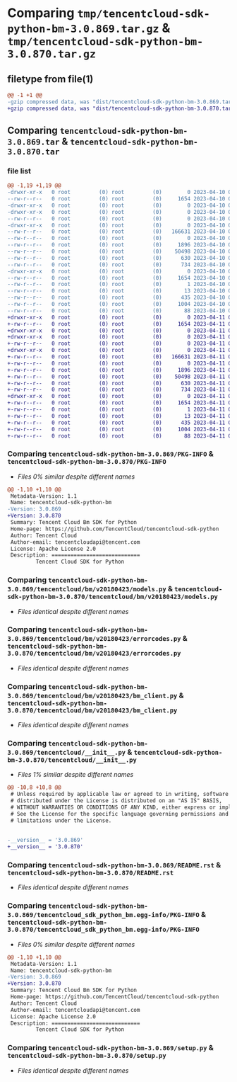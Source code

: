 # Comparing `tmp/tencentcloud-sdk-python-bm-3.0.869.tar.gz` & `tmp/tencentcloud-sdk-python-bm-3.0.870.tar.gz`

## filetype from file(1)

```diff
@@ -1 +1 @@
-gzip compressed data, was "dist/tencentcloud-sdk-python-bm-3.0.869.tar", last modified: Mon Apr 10 02:55:32 2023, max compression
+gzip compressed data, was "dist/tencentcloud-sdk-python-bm-3.0.870.tar", last modified: Tue Apr 11 03:20:54 2023, max compression
```

## Comparing `tencentcloud-sdk-python-bm-3.0.869.tar` & `tencentcloud-sdk-python-bm-3.0.870.tar`

### file list

```diff
@@ -1,19 +1,19 @@
-drwxr-xr-x   0 root         (0) root         (0)        0 2023-04-10 02:55:32.000000 tencentcloud-sdk-python-bm-3.0.869/
--rw-r--r--   0 root         (0) root         (0)     1654 2023-04-10 02:55:32.000000 tencentcloud-sdk-python-bm-3.0.869/PKG-INFO
-drwxr-xr-x   0 root         (0) root         (0)        0 2023-04-10 02:55:32.000000 tencentcloud-sdk-python-bm-3.0.869/tencentcloud/
-drwxr-xr-x   0 root         (0) root         (0)        0 2023-04-10 02:55:32.000000 tencentcloud-sdk-python-bm-3.0.869/tencentcloud/bm/
--rw-r--r--   0 root         (0) root         (0)        0 2023-04-10 02:55:31.000000 tencentcloud-sdk-python-bm-3.0.869/tencentcloud/bm/__init__.py
-drwxr-xr-x   0 root         (0) root         (0)        0 2023-04-10 02:55:32.000000 tencentcloud-sdk-python-bm-3.0.869/tencentcloud/bm/v20180423/
--rw-r--r--   0 root         (0) root         (0)   166631 2023-04-10 02:55:31.000000 tencentcloud-sdk-python-bm-3.0.869/tencentcloud/bm/v20180423/models.py
--rw-r--r--   0 root         (0) root         (0)        0 2023-04-10 02:55:31.000000 tencentcloud-sdk-python-bm-3.0.869/tencentcloud/bm/v20180423/__init__.py
--rw-r--r--   0 root         (0) root         (0)     1896 2023-04-10 02:55:31.000000 tencentcloud-sdk-python-bm-3.0.869/tencentcloud/bm/v20180423/errorcodes.py
--rw-r--r--   0 root         (0) root         (0)    50498 2023-04-10 02:55:31.000000 tencentcloud-sdk-python-bm-3.0.869/tencentcloud/bm/v20180423/bm_client.py
--rw-r--r--   0 root         (0) root         (0)      630 2023-04-10 02:55:31.000000 tencentcloud-sdk-python-bm-3.0.869/tencentcloud/__init__.py
--rw-r--r--   0 root         (0) root         (0)      734 2023-04-10 02:55:31.000000 tencentcloud-sdk-python-bm-3.0.869/README.rst
-drwxr-xr-x   0 root         (0) root         (0)        0 2023-04-10 02:55:32.000000 tencentcloud-sdk-python-bm-3.0.869/tencentcloud_sdk_python_bm.egg-info/
--rw-r--r--   0 root         (0) root         (0)     1654 2023-04-10 02:55:32.000000 tencentcloud-sdk-python-bm-3.0.869/tencentcloud_sdk_python_bm.egg-info/PKG-INFO
--rw-r--r--   0 root         (0) root         (0)        1 2023-04-10 02:55:32.000000 tencentcloud-sdk-python-bm-3.0.869/tencentcloud_sdk_python_bm.egg-info/dependency_links.txt
--rw-r--r--   0 root         (0) root         (0)       13 2023-04-10 02:55:32.000000 tencentcloud-sdk-python-bm-3.0.869/tencentcloud_sdk_python_bm.egg-info/top_level.txt
--rw-r--r--   0 root         (0) root         (0)      435 2023-04-10 02:55:32.000000 tencentcloud-sdk-python-bm-3.0.869/tencentcloud_sdk_python_bm.egg-info/SOURCES.txt
--rw-r--r--   0 root         (0) root         (0)     1004 2023-04-10 02:55:31.000000 tencentcloud-sdk-python-bm-3.0.869/setup.py
--rw-r--r--   0 root         (0) root         (0)       88 2023-04-10 02:55:32.000000 tencentcloud-sdk-python-bm-3.0.869/setup.cfg
+drwxr-xr-x   0 root         (0) root         (0)        0 2023-04-11 03:20:54.000000 tencentcloud-sdk-python-bm-3.0.870/
+-rw-r--r--   0 root         (0) root         (0)     1654 2023-04-11 03:20:54.000000 tencentcloud-sdk-python-bm-3.0.870/PKG-INFO
+drwxr-xr-x   0 root         (0) root         (0)        0 2023-04-11 03:20:54.000000 tencentcloud-sdk-python-bm-3.0.870/tencentcloud/
+drwxr-xr-x   0 root         (0) root         (0)        0 2023-04-11 03:20:54.000000 tencentcloud-sdk-python-bm-3.0.870/tencentcloud/bm/
+-rw-r--r--   0 root         (0) root         (0)        0 2023-04-11 03:20:54.000000 tencentcloud-sdk-python-bm-3.0.870/tencentcloud/bm/__init__.py
+drwxr-xr-x   0 root         (0) root         (0)        0 2023-04-11 03:20:54.000000 tencentcloud-sdk-python-bm-3.0.870/tencentcloud/bm/v20180423/
+-rw-r--r--   0 root         (0) root         (0)   166631 2023-04-11 03:20:54.000000 tencentcloud-sdk-python-bm-3.0.870/tencentcloud/bm/v20180423/models.py
+-rw-r--r--   0 root         (0) root         (0)        0 2023-04-11 03:20:54.000000 tencentcloud-sdk-python-bm-3.0.870/tencentcloud/bm/v20180423/__init__.py
+-rw-r--r--   0 root         (0) root         (0)     1896 2023-04-11 03:20:54.000000 tencentcloud-sdk-python-bm-3.0.870/tencentcloud/bm/v20180423/errorcodes.py
+-rw-r--r--   0 root         (0) root         (0)    50498 2023-04-11 03:20:54.000000 tencentcloud-sdk-python-bm-3.0.870/tencentcloud/bm/v20180423/bm_client.py
+-rw-r--r--   0 root         (0) root         (0)      630 2023-04-11 03:20:54.000000 tencentcloud-sdk-python-bm-3.0.870/tencentcloud/__init__.py
+-rw-r--r--   0 root         (0) root         (0)      734 2023-04-11 03:20:54.000000 tencentcloud-sdk-python-bm-3.0.870/README.rst
+drwxr-xr-x   0 root         (0) root         (0)        0 2023-04-11 03:20:54.000000 tencentcloud-sdk-python-bm-3.0.870/tencentcloud_sdk_python_bm.egg-info/
+-rw-r--r--   0 root         (0) root         (0)     1654 2023-04-11 03:20:54.000000 tencentcloud-sdk-python-bm-3.0.870/tencentcloud_sdk_python_bm.egg-info/PKG-INFO
+-rw-r--r--   0 root         (0) root         (0)        1 2023-04-11 03:20:54.000000 tencentcloud-sdk-python-bm-3.0.870/tencentcloud_sdk_python_bm.egg-info/dependency_links.txt
+-rw-r--r--   0 root         (0) root         (0)       13 2023-04-11 03:20:54.000000 tencentcloud-sdk-python-bm-3.0.870/tencentcloud_sdk_python_bm.egg-info/top_level.txt
+-rw-r--r--   0 root         (0) root         (0)      435 2023-04-11 03:20:54.000000 tencentcloud-sdk-python-bm-3.0.870/tencentcloud_sdk_python_bm.egg-info/SOURCES.txt
+-rw-r--r--   0 root         (0) root         (0)     1004 2023-04-11 03:20:54.000000 tencentcloud-sdk-python-bm-3.0.870/setup.py
+-rw-r--r--   0 root         (0) root         (0)       88 2023-04-11 03:20:54.000000 tencentcloud-sdk-python-bm-3.0.870/setup.cfg
```

### Comparing `tencentcloud-sdk-python-bm-3.0.869/PKG-INFO` & `tencentcloud-sdk-python-bm-3.0.870/PKG-INFO`

 * *Files 0% similar despite different names*

```diff
@@ -1,10 +1,10 @@
 Metadata-Version: 1.1
 Name: tencentcloud-sdk-python-bm
-Version: 3.0.869
+Version: 3.0.870
 Summary: Tencent Cloud Bm SDK for Python
 Home-page: https://github.com/TencentCloud/tencentcloud-sdk-python
 Author: Tencent Cloud
 Author-email: tencentcloudapi@tencent.com
 License: Apache License 2.0
 Description: ============================
         Tencent Cloud SDK for Python
```

### Comparing `tencentcloud-sdk-python-bm-3.0.869/tencentcloud/bm/v20180423/models.py` & `tencentcloud-sdk-python-bm-3.0.870/tencentcloud/bm/v20180423/models.py`

 * *Files identical despite different names*

### Comparing `tencentcloud-sdk-python-bm-3.0.869/tencentcloud/bm/v20180423/errorcodes.py` & `tencentcloud-sdk-python-bm-3.0.870/tencentcloud/bm/v20180423/errorcodes.py`

 * *Files identical despite different names*

### Comparing `tencentcloud-sdk-python-bm-3.0.869/tencentcloud/bm/v20180423/bm_client.py` & `tencentcloud-sdk-python-bm-3.0.870/tencentcloud/bm/v20180423/bm_client.py`

 * *Files identical despite different names*

### Comparing `tencentcloud-sdk-python-bm-3.0.869/tencentcloud/__init__.py` & `tencentcloud-sdk-python-bm-3.0.870/tencentcloud/__init__.py`

 * *Files 1% similar despite different names*

```diff
@@ -10,8 +10,8 @@
 # Unless required by applicable law or agreed to in writing, software
 # distributed under the License is distributed on an "AS IS" BASIS,
 # WITHOUT WARRANTIES OR CONDITIONS OF ANY KIND, either express or implied.
 # See the License for the specific language governing permissions and
 # limitations under the License.
 
 
-__version__ = '3.0.869'
+__version__ = '3.0.870'
```

### Comparing `tencentcloud-sdk-python-bm-3.0.869/README.rst` & `tencentcloud-sdk-python-bm-3.0.870/README.rst`

 * *Files identical despite different names*

### Comparing `tencentcloud-sdk-python-bm-3.0.869/tencentcloud_sdk_python_bm.egg-info/PKG-INFO` & `tencentcloud-sdk-python-bm-3.0.870/tencentcloud_sdk_python_bm.egg-info/PKG-INFO`

 * *Files 0% similar despite different names*

```diff
@@ -1,10 +1,10 @@
 Metadata-Version: 1.1
 Name: tencentcloud-sdk-python-bm
-Version: 3.0.869
+Version: 3.0.870
 Summary: Tencent Cloud Bm SDK for Python
 Home-page: https://github.com/TencentCloud/tencentcloud-sdk-python
 Author: Tencent Cloud
 Author-email: tencentcloudapi@tencent.com
 License: Apache License 2.0
 Description: ============================
         Tencent Cloud SDK for Python
```

### Comparing `tencentcloud-sdk-python-bm-3.0.869/setup.py` & `tencentcloud-sdk-python-bm-3.0.870/setup.py`

 * *Files identical despite different names*

